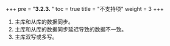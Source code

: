 +++
pre = "<b>3.2.3. </b>"
toc = true
title = "不支持项"
weight = 3
+++

1. 主库和从库的数据同步。
1. 主库和从库的数据同步延迟导致的数据不一致。
1. 主库双写或多写。